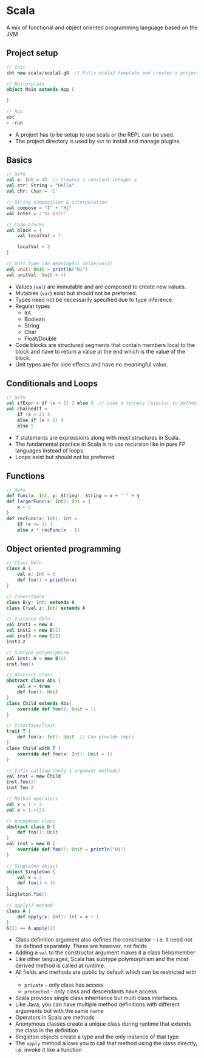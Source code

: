 # Scala

A mix of functional and object oriented programming language based on the JVM

## Project setup

```scala
// Init
sbt new scala/scala3.g8  // Pulls scala3 template and creates a project

// Boilerplate
object Main extends App {

}

// Run
sbt
> ~run
```

- A project has to be setup to use scala or the REPL can be used.
- The project directory is used by `sbt` to install and manage plugins.

## Basics

```scala
// Defn
val x: Int = 42  // Creates a constant integer x
val str: String = "Hello"
val chr: Char = 'C'

// String composition & interpolation
val compose = "I" + "Hi"
val inter = s"$x $str"

// Code blocks
val block = {
	val localVal = 7

	localVal + 3
}

// Unit type (no meaningful value/void)
val unit: Unit = println("Hi")
val unitVal: Unit = ()
```

- Values (`val`) are immutable and are composed to create new values.
- Mutables (`var`) exist but should not be preferred.
- Types need not be necessarily specified due to type inference.
- Regular types
	- Int
	- Boolean
	- String
	- Char
	- Float/Double
- Code blocks are structured segments that contain members local to the block and have to return a value at the end which is the value of the block.
- Unit types are for side effects and have no meaningful value.

## Conditionals and Loops

```scala
// Defn
val ifExpr = if (x > 2) 2 else 3  // Like a ternary (similar to python)
val chainedIf = 
	if (x > 2) 3
	else if (x < 2) 4
	else 5
```

- If statements are expressions along with most structures in Scala.
- The fundamental practice in Scala is to use recursion like in pure FP languages instead of loops.
- Loops exist but should not be preferred

## Functions

```scala
// Defn
def func(x: Int, y: String): String = x + " " + y
def largerFunc(x: Int): Int = {
	x + 2
}
def recFunc(x: Int): Int =
	if (x <= 1) 1
	else x * recFunc(x - 1)
```

## Object oriented programming

```scala
// Class Defn
class A {
	val x: Int = 0
	def foo() = println(x)
}

// Inheritance
class B(y: Int) extends A
class C(val z: Int) extends A

// Instance defn
val inst1 = new A
val inst2 = new B(2)
val inst3 = new C(2)
inst3.z

// Subtype polymorphism
val inst: A = new B(2)
inst.foo()

// Abstract class
abstract class Abs {
	val x = true
	def foo(): Unit
}
class Child extends Abs{
	override def foo(): Unit = ()
}

// Interface/Trait
trait T {
	def foo(x: Int): Unit  // Can provide impls
}
class Child with T {
	override def foo(x: Int): Unit = ()
}

// Infix calling (only 1 argument methods)
val inst = new Child
inst.foo(2)
inst foo 2

// Method operators
val x = 1 + 2
val x = 1.+(2)

// Anonymous class
abstract class D {
	def foo(): Unit
}
val inst = new D {
	override def foo(): Unit = println("Hi")
}

// Singleton object
object Singleton {
	val x = 2
	def foo() = ()
}
Singleton.foo()

// apply() method
class A {
	def apply(x: Int): Int = x + 1
}
A(2) == A.apply(2)
```

- Class definition argument also defines the constructor - i.e. it need not be defined separately. These are however, not fields
- Adding a `val` to the constructor argument makes it a class field/member
- Like other languages, Scala has subtype polymorphism and the most derived method is called at runtime.
- All fields and methods are public by default which can be restricted with `
	- `private` - only class has access
	- `protected` - only class and descendants have access
- Scala provides single class inheritance but multi class interfaces.
- Like Java, you can have multiple method definitions with different arguments but with the same name
- Operators in Scala are methods
- Anonymous classes create a unique class during runtime that extends the class in the definition
- Singleton objects create a type and the only instance of that type
- The `apply` method allows you to call that method using the class directly, i.e. invoke it like a function